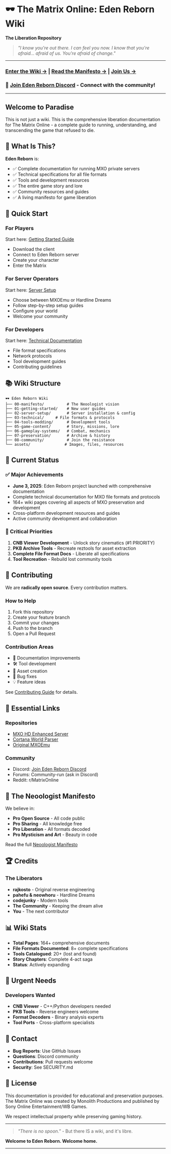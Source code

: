 # 🕶️ The Matrix Online: Eden Reborn Wiki
**The Liberation Repository**

> *"I know you're out there. I can feel you now. I know that you're afraid... afraid of us. You're afraid of change."*

---

### [Enter the Wiki →](index.md) | [Read the Manifesto →](00-manifesto/neoologist-manifesto.md) | [Join Us →](08-community/join-the-resistance.md)

### 🔗 **[Join Eden Reborn Discord](https://discord.gg/3QXTAGB9)** - Connect with the community!

---

## Welcome to Paradise

This is not just a wiki. This is the comprehensive liberation documentation for The Matrix Online - a complete guide to running, understanding, and transcending the game that refused to die.

## 🌟 What Is This?

**Eden Reborn** is:
- ✅ Complete documentation for running MXO private servers
- ✅ Technical specifications for all file formats
- ✅ Tools and development resources
- ✅ The entire game story and lore
- ✅ Community resources and guides
- ✅ A living manifesto for game liberation

## 🚀 Quick Start

### For Players
Start here: [Getting Started Guide](01-getting-started/index.md)
- Download the client
- Connect to Eden Reborn server
- Create your character
- Enter the Matrix

### For Server Operators
Start here: [Server Setup](02-server-setup/index.md)
- Choose between MXOEmu or Hardline Dreams
- Follow step-by-step setup guides
- Configure your world
- Welcome your community

### For Developers
Start here: [Technical Documentation](03-technical/index.md)
- File format specifications
- Network protocols
- Tool development guides
- Contributing guidelines

## 📚 Wiki Structure

```
🕶️ Eden Reborn Wiki
├── 00-manifesto/          # The Neoologist vision
├── 01-getting-started/    # New user guides
├── 02-server-setup/       # Server installation & config
├── 03-technical/     # File formats & protocols
├── 04-tools-modding/      # Development tools
├── 05-game-content/       # Story, missions, lore
├── 06-gameplay-systems/   # Combat, mechanics
├── 07-preservation/       # Archive & history
├── 08-community/          # Join the resistance
└── assets/               # Images, files, resources
```

## 🎯 Current Status

### ✅ Major Achievements
- **June 3, 2025**: Eden Reborn project launched with comprehensive documentation
- Complete technical documentation for MXO file formats and protocols  
- 164+ wiki pages covering all aspects of MXO preservation and development
- Cross-platform development resources and guides
- Active community development and collaboration

### 🔴 Critical Priorities
1. **CNB Viewer Development** - Unlock story cinematics (#1 PRIORITY)
2. **PKB Archive Tools** - Recreate reztools for asset extraction
3. **Complete File Format Docs** - Liberate all specifications
4. **Tool Recreation** - Rebuild lost community tools

## 🤝 Contributing

We are **radically open source**. Every contribution matters.

### How to Help
1. Fork this repository
2. Create your feature branch
3. Commit your changes
4. Push to the branch
5. Open a Pull Request

### Contribution Areas
- 📝 Documentation improvements
- 🛠️ Tool development
- 🎨 Asset creation
- 🐛 Bug fixes
- 💡 Feature ideas

See [Contributing Guide](08-community/contribute.md) for details.

## 🔗 Essential Links

### Repositories
- [MXO HD Enhanced Server](https://github.com/hdneo/mxo-hd)
- [Cortana World Parser](https://github.com/hdneo/cortana-python)
- [Original MXOEmu](https://github.com/rajkosto/mxoemu)

### Community
- Discord: [Join Eden Reborn Discord](https://discord.gg/3QXTAGB9)
- Forums: Community-run (ask in Discord)
- Reddit: r/MatrixOnline

## 📖 The Neoologist Manifesto

We believe in:
- **Pro Open Source** - All code public
- **Pro Sharing** - All knowledge free
- **Pro Liberation** - All formats decoded
- **Pro Mysticism and Art** - Beauty in code

Read the full [Neoologist Manifesto](00-manifesto/neoologist-manifesto.md)

## 🏆 Credits

### The Liberators
- **rajkosto** - Original reverse engineering
- **pahefu & neowhoru** - Hardline Dreams
- **codejunky** - Modern tools
- **The Community** - Keeping the dream alive
- **You** - The next contributor

## 📊 Wiki Stats

- **Total Pages**: 164+ comprehensive documents
- **File Formats Documented**: 8+ complete specifications  
- **Tools Catalogued**: 20+ (lost and found)
- **Story Chapters**: Complete 4-act saga
- **Status**: Actively expanding

## 🚨 Urgent Needs

### Developers Wanted
- **CNB Viewer** - C++/Python developers needed
- **PKB Tools** - Reverse engineers welcome
- **Format Decoders** - Binary analysis experts
- **Tool Ports** - Cross-platform specialists

## 💬 Contact

- **Bug Reports**: Use GitHub Issues
- **Questions**: Discord community
- **Contributions**: Pull requests welcome
- **Security**: See SECURITY.md

## 📜 License

This documentation is provided for educational and preservation purposes. The Matrix Online was created by Monolith Productions and published by Sony Online Entertainment/WB Games.

We respect intellectual property while preserving gaming history.

---

> *"There is no spoon."* - But there IS a wiki, and it's libre.

**Welcome to Eden Reborn. Welcome home.**

---